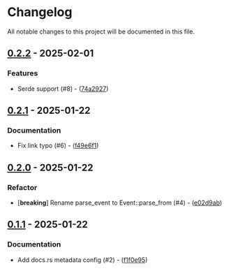 # Changelog

All notable changes to this project will be documented in this file.

## [0.2.2](https://github.com/aschey/terminput/compare/0.2.1..0.2.2) - 2025-02-01

### Features

- Serde support (#8) - ([74a2927](https://github.com/aschey/terminput/commit/74a29279489db501322e1003a1aa2f6fc3cc4ef7))

<!-- generated by git-cliff -->
## [0.2.1](https://github.com/aschey/terminput/compare/0.2.0..0.2.1) - 2025-01-22

### Documentation

- Fix link typo (#6) - ([f49e6f1](https://github.com/aschey/terminput/commit/f49e6f1904cabe52c4124e4d1b2821f40ba0dd80))

<!-- generated by git-cliff -->
## [0.2.0](https://github.com/aschey/terminput/compare/0.1.1..0.2.0) - 2025-01-22

### Refactor

- [**breaking**] Rename parse_event to Event::parse_from (#4) - ([e02d9ab](https://github.com/aschey/terminput/commit/e02d9ab77aa82c487676ee5e76e65bd7c7cbd469))

<!-- generated by git-cliff -->
## [0.1.1](https://github.com/aschey/terminput/compare/0.1.0..0.1.1) - 2025-01-22

### Documentation

- Add docs.rs metadata config (#2) - ([f1f0e95](https://github.com/aschey/terminput/commit/f1f0e957540eedc2fdab8d2ff7011497187dc540))

<!-- generated by git-cliff -->
<!-- generated by git-cliff -->
